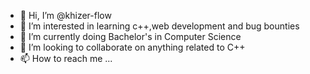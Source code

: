 - 👋 Hi, I’m @khizer-flow
- 👀 I’m interested in learning c++,web development and bug bounties 
- 🌱 I’m currently doing Bachelor's in Computer Science
- 💞️ I’m looking to collaborate on anything related to C++ 
- 📫 How to reach me ...

<!---
khizer-flow/khizer-flow is a ✨ special ✨ repository because its `README.md` (this file) appears on your GitHub profile.
You can click the Preview link to take a look at your changes.
--->
